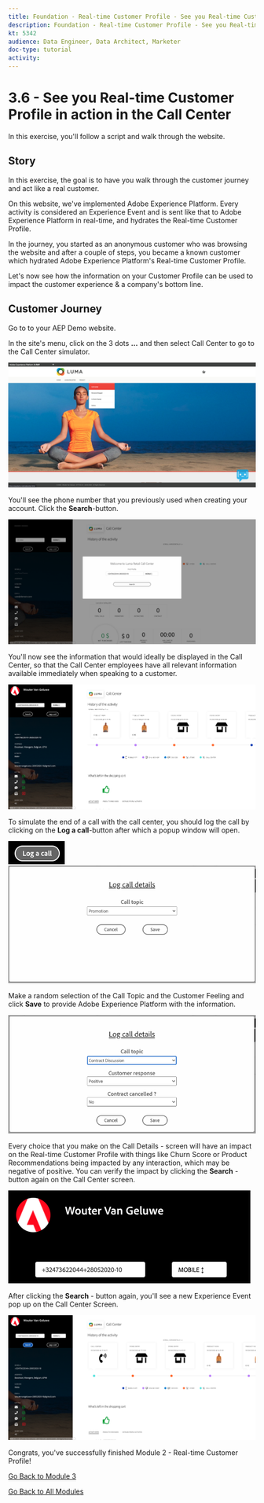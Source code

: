 ```yaml
---
title: Foundation - Real-time Customer Profile - See you Real-time Customer Profile in action in the Call Center
description: Foundation - Real-time Customer Profile - See you Real-time Customer Profile in action in the Call Center
kt: 5342
audience: Data Engineer, Data Architect, Marketer
doc-type: tutorial
activity: 
---
```


# 3.6 - See you Real-time Customer Profile in action in the Call Center

In this exercise, you'll follow a script and walk through the website.
 
## Story

In this exercise, the goal is to have you walk through the customer journey and act like a real customer.

On this website, we've implemented Adobe Experience Platform. Every activity is considered an Experience Event and is sent like that to Adobe Experience Platform in real-time, and hydrates the Real-time Customer Profile.

In the journey, you started as an anonymous customer who was browsing the website and after a couple of steps, you became a known customer which hydrated Adobe Experience Platform's Real-time Customer Profile.

Let's now see how the information on your Customer Profile can be used to impact the customer experience & a company's bottom line.


## Customer Journey

Go to to your AEP Demo website.

In the site's menu, click on the 3 dots **...** and then select Call Center to go to the Call Center simulator.

![Demo](./images/dots.png)

You'll see the phone number that you previously used when creating your account. Click the **Search**-button.

![Demo](./images/19.png)

You'll now see the information that would ideally be displayed in the Call Center, so that the Call Center employees have all relevant information available immediately when speaking to a customer.

![Demo](./images/20.png)

To simulate the end of a call with the call center, you should log the call by clicking on the **Log a call**-button after which a popup window will open.

![Demo](./images/23.png)
![Demo](./images/21.png)

Make a random selection of the Call Topic and the Customer Feeling and click **Save** to provide Adobe Experience Platform with the information.

![Demo](./images/22.png)

Every choice that you make on the Call Details - screen will have an impact on the Real-time Customer Profile with things like Churn Score or Product Recommendations being impacted by any interaction, which may be negative of positive. You can verify the impact by clicking the **Search** - button again on the Call Center screen.

![Demo](./images/check.png)

After clicking the **Search** - button again, you'll see a new Experience Event pop up on the Call Center Screen.

![Demo](./images/24.png)

Congrats, you've successfully finished Module 2 - Real-time Customer Profile!

[Go Back to Module 3](./real-time-customer-profile.md)

[Go Back to All Modules](../../README.md)
